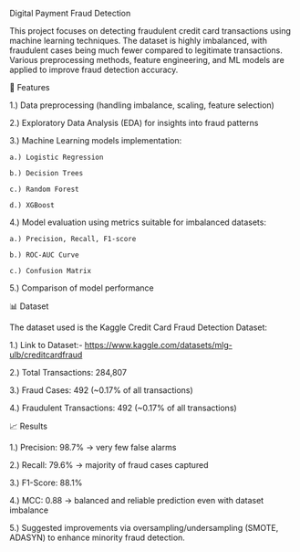 Digital Payment Fraud Detection

This project focuses on detecting fraudulent credit card transactions using machine learning techniques. The dataset is highly imbalanced, with fraudulent cases being much fewer compared to legitimate transactions. Various preprocessing methods, feature engineering, and ML models are applied to improve fraud detection accuracy.

📌 Features

1.) Data preprocessing (handling imbalance, scaling, feature selection)

2.) Exploratory Data Analysis (EDA) for insights into fraud patterns

3.) Machine Learning models implementation:

    a.) Logistic Regression

    b.) Decision Trees

    c.) Random Forest

    d.) XGBoost

4.) Model evaluation using metrics suitable for imbalanced datasets:

    a.) Precision, Recall, F1-score

    b.) ROC-AUC Curve

    c.) Confusion Matrix

5.) Comparison of model performance

📊 Dataset

The dataset used is the Kaggle Credit Card Fraud Detection Dataset:

1.) Link to Dataset:- https://www.kaggle.com/datasets/mlg-ulb/creditcardfraud

2.) Total Transactions: 284,807

3.) Fraud Cases: 492 (~0.17% of all transactions)

4.) Fraudulent Transactions: 492 (~0.17% of all transactions)

📈 Results

1.) Precision: 98.7% → very few false alarms

2.) Recall: 79.6% → majority of fraud cases captured

3.) F1-Score: 88.1%

4.) MCC: 0.88 → balanced and reliable prediction even with dataset imbalance

5.) Suggested improvements via oversampling/undersampling (SMOTE, ADASYN) to enhance minority fraud detection.


